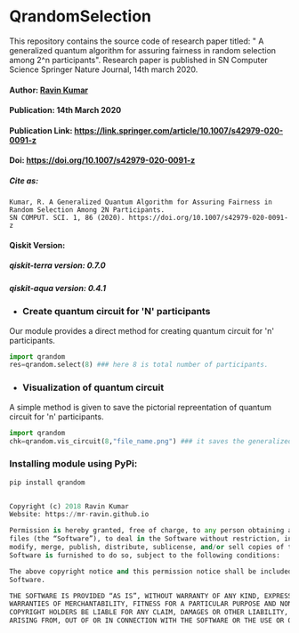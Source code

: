 # QrandomSelection
This repository contains the source code of research paper titled: " A generalized quantum algorithm for assuring fairness in random selection among 2^n participants". Research paper is published in SN Computer Science Springer Nature Journal, 14th march 2020.

#### Author: [Ravin Kumar](https://mr-ravin.github.io/)

#### Publication: 14th March 2020

#### Publication Link: https://link.springer.com/article/10.1007/s42979-020-0091-z

#### Doi: https://doi.org/10.1007/s42979-020-0091-z

##### Cite as:
```
Kumar, R. A Generalized Quantum Algorithm for Assuring Fairness in Random Selection Among 2N Participants. 
SN COMPUT. SCI. 1, 86 (2020). https://doi.org/10.1007/s42979-020-0091-z
```

#### Qiskit Version:
##### qiskit-terra version: 0.7.0
##### qiskit-aqua version: 0.4.1

- ### Create quantum circuit for 'N' participants
Our module provides a direct method for creating quantum circuit for 'n' participants.
```python
import qrandom
res=qrandom.select(8) ### here 8 is total number of participants.
```
- ### Visualization of quantum circuit
A simple method is given to save the pictorial repreentation of quantum circuit for 'n' participants.
```python
import qrandom
chk=qrandom.vis_circuit(8,"file_name.png") ### it saves the generalized quantum circuit for 8 participants in file_name.png file. 
```

### Installing module using PyPi:
```python
pip install qrandom
```

```python

Copyright (c) 2018 Ravin Kumar
Website: https://mr-ravin.github.io

Permission is hereby granted, free of charge, to any person obtaining a copy of this software and associated documentation 
files (the “Software”), to deal in the Software without restriction, including without limitation the rights to use, copy, 
modify, merge, publish, distribute, sublicense, and/or sell copies of the Software, and to permit persons to whom the 
Software is furnished to do so, subject to the following conditions:

The above copyright notice and this permission notice shall be included in all copies or substantial portions of the 
Software.

THE SOFTWARE IS PROVIDED “AS IS”, WITHOUT WARRANTY OF ANY KIND, EXPRESS OR IMPLIED, INCLUDING BUT NOT LIMITED TO THE 
WARRANTIES OF MERCHANTABILITY, FITNESS FOR A PARTICULAR PURPOSE AND NONINFRINGEMENT. IN NO EVENT SHALL THE AUTHORS OR 
COPYRIGHT HOLDERS BE LIABLE FOR ANY CLAIM, DAMAGES OR OTHER LIABILITY, WHETHER IN AN ACTION OF CONTRACT, TORT OR OTHERWISE, 
ARISING FROM, OUT OF OR IN CONNECTION WITH THE SOFTWARE OR THE USE OR OTHER DEALINGS IN THE SOFTWARE.
